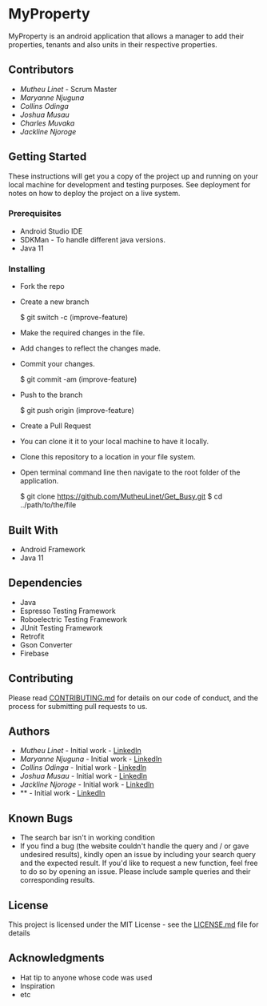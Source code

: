 # MyProperty
MyProperty is an android application that allows a manager to add their properties, tenants and also units in their respective properties.  
## Contributors
* *Mutheu Linet* - Scrum Master
* *Maryanne Njuguna*
* *Collins Odinga*
* *Joshua Musau*
* *Charles Muvaka*
* *Jackline Njoroge*

## Getting Started

These instructions will get you a copy of the project up and running on your local machine for development and testing purposes. See deployment for notes on how to deploy the project on a live system.

### Prerequisites

* Android Studio IDE
* SDKMan - To handle different java versions.
* Java 11



### Installing

* Fork the repo
* Create a new branch

  $ git switch -c (improve-feature)

* Make the required changes in the file.
* Add changes to reflect the changes made.
* Commit your changes.

  $ git commit -am (improve-feature)

* Push to the branch

  $ git push origin (improve-feature)

* Create a Pull Request


* You can clone it it to your local machine to have it locally.

* Clone this repository to a location in your file system.
* Open terminal command line then navigate to the root folder of the application.

  $ git clone  https://github.com/MutheuLinet/Get_Busy.git
  $ cd ../path/to/the/file




## Built With

* Android Framework
* Java 11

## Dependencies

* Java
* Espresso Testing Framework
* Roboelectric Testing Framework
* JUnit Testing Framework
* Retrofit
* Gson Converter
* Firebase

## Contributing

Please read [CONTRIBUTING.md](https://github.com/MutheuLinet/Get_Busy/issues) for details on our code of conduct, and the process for submitting pull requests to us.


## Authors
* *Mutheu Linet* - Initial work - [LinkedIn](https://ke.linkedin.com/in/charles-muvaka-bb958910a)
* *Maryanne Njuguna* - Initial work - [LinkedIn](https://ke.linkedin.com/in/charles-muvaka-bb958910a)
* *Collins Odinga* - Initial work - [LinkedIn](https://ke.linkedin.com/in/charles-muvaka-bb958910a)
* *Joshua Musau* - Initial work -  [LinkedIn](https://ke.linkedin.com/in/charles-muvaka-bb958910a)
* *Jackline Njoroge* - Initial work - [LinkedIn](https://ke.linkedin.com/in/charles-muvaka-bb958910a)
* ** - Initial work - [LinkedIn](https://ke.linkedin.com/in/charles-muvaka-bb958910a)

## Known Bugs
* The search bar isn't in working condition
* If you find a bug (the website couldn't handle the query and / or gave undesired results), kindly open an issue by including your search query and the expected result. If you'd like to request a new function, feel free to do so by opening an issue. Please include sample queries and their corresponding results.
## License

This project is licensed under the MIT License - see the [LICENSE.md](LICENSE.md) file for details

## Acknowledgments

* Hat tip to anyone whose code was used
* Inspiration
* etc